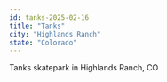 ```yaml
---
id: tanks-2025-02-16
title: "Tanks"
city: "Highlands Ranch"
state: "Colorado"
---
```


Tanks skatepark in Highlands Ranch, CO
